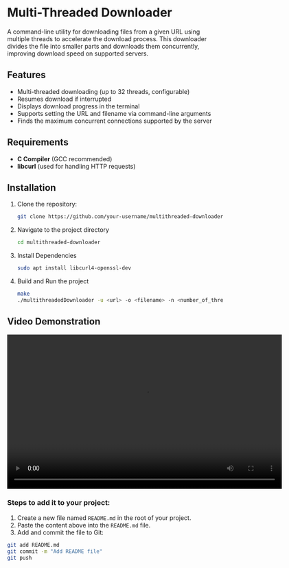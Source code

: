 # Multi-Threaded Downloader

A command-line utility for downloading files from a given URL using multiple threads to accelerate the download process. This downloader divides the file into smaller parts and downloads them concurrently, improving download speed on supported servers.

## Features

- Multi-threaded downloading (up to 32 threads, configurable)
- Resumes download if interrupted
- Displays download progress in the terminal
- Supports setting the URL and filename via command-line arguments
- Finds the maximum concurrent connections supported by the server

## Requirements

- **C Compiler** (GCC recommended)
- **libcurl** (used for handling HTTP requests)

## Installation

1. Clone the repository:
   ```bash
   git clone https://github.com/your-username/multithreaded-downloader.git

2. Navigate to the project directory
   ```bash
   cd multithreaded-downloader
3. Install Dependencies
   ```bash
   sudo apt install libcurl4-openssl-dev
4. Build and Run the project
   ```bash
   make
   ./multithreadedDownloader -u <url> -o <filename> -n <number_of_threads>

## Video Demonstration

<video width="640" height="360" controls>
  <source src="Demo.mp4" type="video/mp4">
  Your browser does not support the video tag.
</video>

### Steps to add it to your project:
1. Create a new file named `README.md` in the root of your project.
2. Paste the content above into the `README.md` file.
3. Add and commit the file to Git:

```bash
git add README.md
git commit -m "Add README file"
git push



